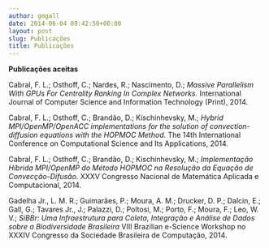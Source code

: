 ```yaml
---
author: gmgall
date: 2014-06-04 09:42:50+00:00
layout: post
slug: Publicações
title: Publicações
---
```


**Publicações aceitas**

Cabral, F. L.; Osthoff, C.; Nardes, R.; Nascimento, D.;
*Massive Parallelism With GPUs For Centrality Ranking In Complex Networks.*
International Journal of Computer Science and Information Technology (Print), 2014.

Cabral, F. L.; Osthoff, C.; Brandão, D.; Kischinhevsky, M.;
*Hybrid MPI/OpenMP/OpenACC implementations for the solution of convection-diffusion equations with the HOPMOC Method.*
The 14th International Conference on Computational Science and Its Applications, 2014.

Cabral, F. L.; Osthoff, C.; Brandão, D.; Kischinhevsky, M.;
*Implementação Híbrida MPI/OpenMP do Método HOPMOC na Resolução da Equação de Convecção-Difusão.*
XXXV Congresso Nacional de Matemática Aplicada e Computacional, 2014.

Gadelha Jr., L. M. R.; Guimarães, P.; Moura, A. M.; Drucker, D. P.; Dalcin, E.; Gall, G.; Tavares Jr., J.; Palazzi, D.; Poltosi, M.; Porto, F.; Moura, F.; Leo, W. V.;
*SiBBr: Uma Infraestrutura para Coleta, Integração e Análise de Dados sobre a Biodiversidade Brasileira*
VIII Brazilian e-Science Workshop no XXXIV Congresso da Sociedade Brasileira de Computação, 2014.
